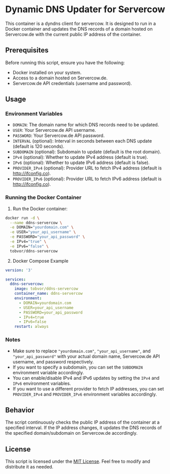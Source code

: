 # Dynamic DNS Updater for Servercow
This container is a dyndns client for servercow. 
It is designed to run in a Docker container and updates the DNS records of a domain hosted on Servercow.de with the current public IP address of the container.

## Prerequisites

Before running this script, ensure you have the following:

- Docker installed on your system.
- Access to a domain hosted on Servercow.de.
- Servercow.de API credentials (username and password).

## Usage

### Environment Variables

- `DOMAIN`: The domain name for which DNS records need to be updated.
- `USER`: Your Servercow.de API username.
- `PASSWORD`: Your Servercow.de API password.
- `INTERVAL` (optional): Interval in seconds between each DNS update (default is 120 seconds).
- `SUBDOMAIN` (optional): Subdomain to update (default is the root domain).
- `IPv4` (optional): Whether to update IPv4 address (default is true).
- `IPv6` (optional): Whether to update IPv6 address (default is false).
- `PROVIDER_IPv4` (optional): Provider URL to fetch IPv4 address (default is http://ifconfig.co).
- `PROVIDER_IPv6` (optional): Provider URL to fetch IPv6 address (default is http://ifconfig.co).

### Running the Docker Container

1. Run the Docker container:

```bash
docker run -d \
  --name ddns-servercow \
  -e DOMAIN="yourdomain.com" \
  -e USER="your_api_username" \
  -e PASSWORD="your_api_password" \
  -e IPv4="true" \
  -e IPv6="false" \
  tobvor/ddns-servercow
```

2. Docker Compose Example

```yaml
version: '3'

services:
  ddns-servercow:
    image: tobvor/ddns-servercow
    container_name: ddns-servercow
    environment:
      - DOMAIN=yourdomain.com
      - USER=your_api_username
      - PASSWORD=your_api_password
      - IPv4=true
      - IPv6=false
    restart: always
```

### Notes

- Make sure to replace `"yourdomain.com"`, `"your_api_username"`, and `"your_api_password"` with your actual domain name, Servercow.de API username, and password respectively.
- If you want to specify a subdomain, you can set the `SUBDOMAIN` environment variable accordingly.
- You can enable/disable IPv4 and IPv6 updates by setting the `IPv4` and `IPv6` environment variables.
- If you want to use a different provider to fetch IP addresses, you can set `PROVIDER_IPv4` and `PROVIDER_IPv6` environment variables accordingly.

## Behavior

The script continuously checks the public IP address of the container at a specified interval. If the IP address changes, it updates the DNS records of the specified domain/subdomain on Servercow.de accordingly.

## License

This script is licensed under the [MIT License](LICENSE). Feel free to modify and distribute it as needed.